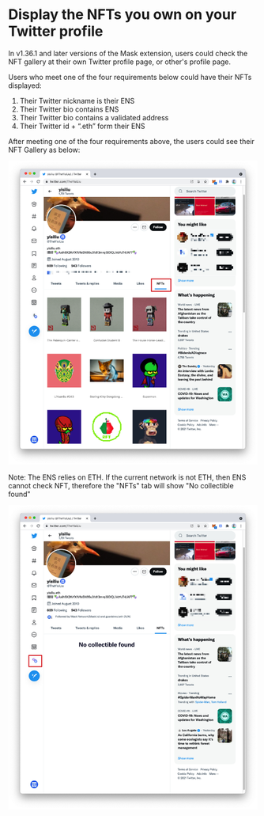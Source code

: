 # Display the NFTs you own on your Twitter profile

In v1.36.1 and later versions of the Mask extension, users could check the NFT gallery at their own Twitter profile page, or other's profile page.

Users who meet one of the four requirements below could have their NFTs displayed:

1. Their Twitter nickname is their ENS
2. Their Twitter bio contains ENS
3. Their Twitter bio contains a validated address
4. Their Twitter id + “.eth” form their ENS

After meeting one of the four requirements above, the users could see their NFT Gallery as below:

![NFT Gallery.jpg](Display%20the%20NFTs%20you%20own%20on%20your%20Twitter%20profile%2090faf8b387244d32a9def3c14359bf87/NFT_Gallery.jpg)

Note: The ENS relies on ETH. If the current network is not ETH, then ENS cannot check NFT, therefore the "NFTs" tab will show "No collectible found"

![Polygon - NFT gallery.jpg](Display%20the%20NFTs%20you%20own%20on%20your%20Twitter%20profile%2090faf8b387244d32a9def3c14359bf87/Polygon_-_NFT_gallery.jpg)